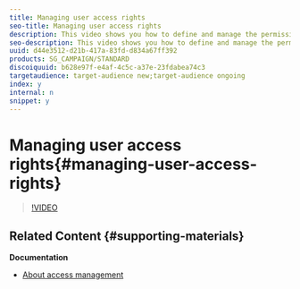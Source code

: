 ```yaml
---
title: Managing user access rights
seo-title: Managing user access rights
description: This video shows you how to define and manage the permissions assigned to different users in Adobe Campaign.
seo-description: This video shows you how to define and manage the permissions assigned to different users in Adobe Campaign.
uuid: d44e3512-d21b-417a-83fd-d834a67ff392
products: SG_CAMPAIGN/STANDARD
discoiquuid: b628e97f-e4af-4c5c-a37e-23fdabea74c3
targetaudience: target-audience new;target-audience ongoing
index: y
internal: n
snippet: y
---
```


# Managing user access rights{#managing-user-access-rights}

>[!VIDEO](https://video.tv.adobe.com/v/24671?quality=12)

## Related Content {#supporting-materials}

**Documentation**

* [About access management](https://helpx.adobe.com/campaign/standard/administration/using/about-access-management.html)

